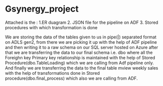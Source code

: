 # Gsynergy_project

Attached is the :
1.ER duagram
2. JSON file for the pipeline on ADF
3. Stored procedures with which transformation is done

We are storing the data of the tables given to us in pipe(|) separated format on ADLS gen2,
from there we are picking it up with the help of ADF pipeline and then writing it to a 
raw schema on our SQL server hosted on Azure after that we are transferring the data to our final schema 
i.e. dbo where all the Foreighn key Primary key relationship is maintained with the help of Stored 
Procedure(dbo.TableLoading) which we are calling from Adf pipeline only. And finally we are transferring the data to 
the final table mview weekly sales with the help of transformations done in Stored procedure(dbo.final_process) which also we 
are calling from ADF.
